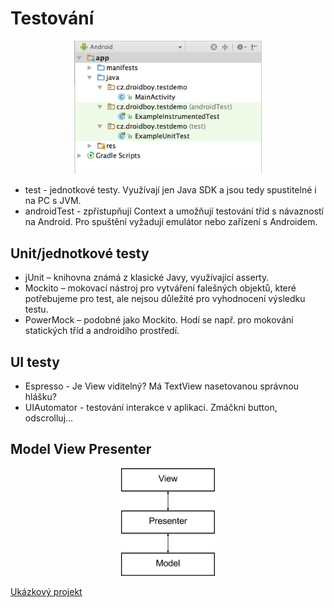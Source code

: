 # Testování
<div style="text-align: center;">
    <img src="./img/10-structure.png" alt="Anonymní třída" style="max-width: 300px;" />
</div>

* test - jednotkové testy. Využívají jen Java SDK a jsou tedy spustitelné i na PC s JVM. 
* androidTest - zpřístupňují Context a umožňují testování tříd s návazností na Android. Pro spuštění vyžadují emulátor nebo zařízení s Androidem.


## Unit/jednotkové testy
* jUnit – knihovna známá z klasické Javy, využívající asserty.
* Mockito – mokovací nástroj pro vytváření falešných objektů, které potřebujeme pro test, ale nejsou důležité pro vyhodnocení výsledku testu.
* PowerMock – podobné jako Mockito. Hodí se např. pro mokování statických tříd a androidího prostředí.

## UI testy
* Espresso - Je View viditelný? Má TextView nasetovanou správnou hlášku?
* UIAutomator - testování interakce v aplikaci. Zmáčkni button, odscrolluj...

## Model View Presenter
<div style="text-align: center;">
    <img src="./img/10-mvp.png" alt="MVP" style="max-width: 150px;" />
</div>



[Ukázkový projekt](https://github.com/jonasevcik/AndroidTestingDemo)
